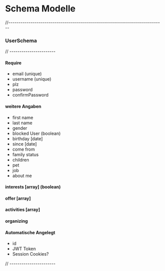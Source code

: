 # Schema Modelle
//------------------------------------------------------------------------------
### UserSchema
// -----------------------
#### Require
- email (unique)
- username (unique)
- plz
- password
- confirmPassword

#### weitere Angaben
- first name 
- last name
- gender
- blocked User (boolean)
- birthday [date]
- since [date]
- come from
- family status
- children 
- pet
- job
- about me

#### interests [array] (boolean)

#### offer [array] 

#### activities [array]

#### organizing

#### Automatische Angelegt
- id
- JWT Token
- Session Cookies?

// -----------------------




 
 